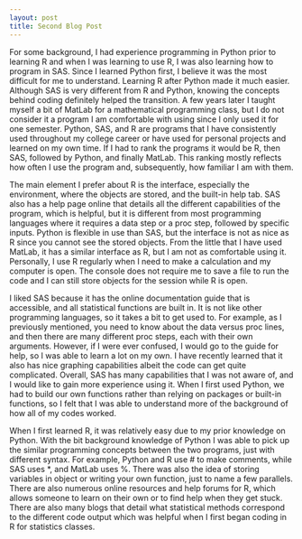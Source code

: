 ```yaml
---
layout: post
title: Second Blog Post
---
```


For some background, I had experience programming in Python prior to learning R and when I was learning to use R, I was also learning how to program in SAS. Since I learned Python first, I believe it was the most difficult for me to understand. Learning R after Python made it much easier. Although SAS is very different from R and Python, knowing the concepts behind coding definitely helped the transition. A few years later I taught myself a bit of MatLab for a mathematical programming class, but I do not consider it a program I am comfortable with using since I only used it for one semester. Python, SAS, and R are programs that I have consistently used throughout my college career or have used for personal projects and learned on my own time. If I had to rank the programs it would be R, then SAS, followed by Python, and finally MatLab. This ranking mostly reflects how often I use the program and, subsequently, how familiar I am with them.  

The main element I prefer about R is the interface, especially the environment, where the objects are stored, and the built-in help tab. SAS also has a help page online that details all the different capabilities of the program, which is helpful, but it is different from most programming languages where it requires a data step or a proc step, followed by specific inputs. Python is flexible in use than SAS, but the interface is not as nice as R since you cannot see the stored objects. From the little that I have used MatLab, it has a similar interface as R, but I am not as comfortable using it. Personally, I use R regularly when I need to make a calculation and my computer is open. The console does not require me to save a file to run the code and I can still store objects for the session while R is open. 

I liked SAS because it has the online documentation guide that is accessible, and all statistical functions are built in. It is not like other programming languages, so it takes a bit to get used to. For example, as I previously mentioned, you need to know about the data versus proc lines, and then there are many different proc steps, each with their own arguments. However, if I were ever confused, I would go to the guide for help, so I was able to learn a lot on my own. I have recently learned that it also has nice graphing capabilities albeit the code can get quite complicated. Overall, SAS has many capabilities that I was not aware of, and I would like to gain more experience using it. When I first used Python, we had to build our own functions rather than relying on packages or built-in functions, so I felt that I was able to understand more of the background of how all of my codes worked. 

When I first learned R, it was relatively easy due to my prior knowledge on Python. With the bit background knowledge of Python I was able to pick up the similar programming concepts between the two programs, just with different syntax. For example, Python and R use # to make comments, while SAS uses *, and MatLab uses %. There was also the idea of storing variables in object or writing your own function, just to name a few parallels. There are also numerous online resources and help forums for R, which allows someone to learn on their own or to find help when they get stuck. There are also many blogs that detail what statistical methods correspond to the different code output which was helpful when I first began coding in R for statistics classes.
